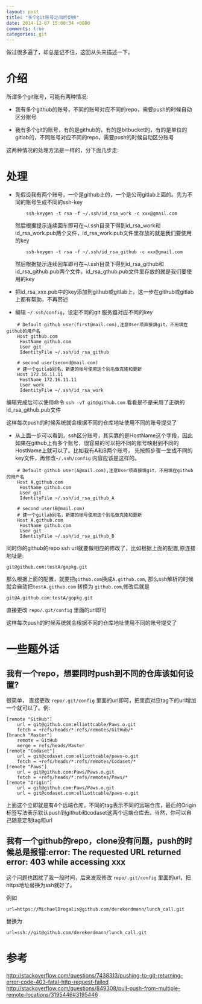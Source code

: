 ```yaml
---
layout: post
title: "多个git账号之间的切换"
date: 2014-12-07 15:00:34 +0800
comments: true
categories: git
---
```


做过很多遍了，却总是记不住，这回从头来描述一下。

介绍
===============================

所谓多个git账号，可能有两种情况:

* 我有多个github的账号，不同的账号对应不同的repo，需要push的时候自动区分账号

* 我有多个git的账号，有的是github的，有的是bitbucket的，有的是单位的gitlab的，不同账号对应不同的repo，需要push的时候自动区分账号

这两种情况的处理方法是一样的，分下面几步走:

处理
===============================

* 先假设我有两个账号，一个是github上的，一个是公司gitlab上面的。先为不同的账号生成不同的ssh-key

    ```
        ssh-keygen -t rsa -f ~/.ssh/id_rsa_work -c xxx@gmail.com
    ```

    然后根据提示连续回车即可在~/.ssh目录下得到id_rsa_work和id_rsa_work.pub两个文件，id_rsa_work.pub文件里存放的就是我们要使用的key

    ```
        ssh-keygen -t rsa -f ~/.ssh/id_rsa_github -c xxx@gmail.com
    ```

    然后根据提示连续回车即可在~/.ssh目录下得到id_rsa_github和id_rsa_github.pub两个文件，id_rsa_gthub.pub文件里存放的就是我们要使用的key

* 把id_rsa_xxx.pub中的key添加到github或gitlab上，这一步在github或gitlab上都有帮助，不再赘述

* 编辑 `~/.ssh/config`，设定不同的git 服务器对应不同的key

```
    # Default github user(first@mail.com),注意User项直接填git，不用填在github的用户名
    Host github.com
     HostName github.com
     User git
     IdentityFile ~/.ssh/id_rsa_github

    # second user(second@mail.com)
    # 建一个gitlab别名，新建的帐号使用这个别名做克隆和更新
    Host 172.16.11.11
     HostName 172.16.11.11
     User work
     IdentityFile ~/.ssh/id_rsa_work
```

编辑完成后可以使用命令 `ssh -vT git@github.com` 看看是不是采用了正确的id_rsa_github.pub文件

这样每次push的时候系统就会根据不同的仓库地址使用不同的账号提交了

* 从上面一步可以看到，ssh区分账号，其实靠的是HostName这个字段，因此如果在github上有多个账号，很容易的可以把不同的账号映射到不同的HostName上就可以了。比如我有A和B两个账号， 先按照步骤一生成不同的key文件，再修改`~/.ssh/config` 内容应该是这样的。

```
    # Default github user(A@mail.com),注意User项直接填git，不用填在github的用户名
    Host A.github.com
     HostName github.com
     User git
     IdentityFile ~/.ssh/id_rsa_github_A

    # second user(B@mail.com)
    # 建一个gitlab别名，新建的帐号使用这个别名做克隆和更新
    Host A.github.com
     HostName github.com
     User git
     IdentityFile ~/.ssh/id_rsa_github_B
```

同时你的github的repo ssh url就要做相应的修改了，比如根据上面的配置,原连接地址是:

    git@github.com:testA/gopkg.git

那么根据上面的配置，就要把`github.com`换成`A.github.com`, 那么ssh解析的时候就会自动把`testA.github.com` 转换为 `github.com`,修改后就是

    git@A.github.com:testA/gopkg.git

直接更改 `repo/.git/config` 里面的url即可

这样每次push的时候系统就会根据不同的仓库地址使用不同的账号提交了


一些题外话
===============================

我有一个repo，想要同时push到不同的仓库该如何设置?
--------------------------------------------------

很简单， 直接更改 `repo/.git/config` 里面的url即可，把里面对应tag下的url增加一个就可以了。例:

```
[remote "GitHub"]
    url = git@github.com:elliottcable/Paws.o.git
    fetch = +refs/heads/*:refs/remotes/GitHub/*
[branch "Master"]
    remote = GitHub
    merge = refs/heads/Master
[remote "Codaset"]
    url = git@codaset.com:elliottcable/paws-o.git
    fetch = +refs/heads/*:refs/remotes/Codaset/*
[remote "Paws"]
    url = git@github.com:Paws/Paws.o.git
    fetch = +refs/heads/*:refs/remotes/Paws/*
[remote "Origin"]
    url = git@github.com:Paws/Paws.o.git
    url = git@codaset.com:elliottcable/paws-o.git
```

上面这个立即就是有4个远端仓库，不同的tag表示不同的远端仓库，最后的Origin标签写法表示默认push到github和codaset这两个远端仓库去。当然，你可以自己随意定制tag和url

我有一个github的repo，clone没有问题，push的时候总是报错:error: The requested URL returned error: 403 while accessing xxx
--------------------------------------------------

这个问题也困扰了我一段时间，后来发现修改 `repo/.git/config` 里面的url，把https地址替换为ssh就好了。

例如

    url=https://MichaelDrogalis@github.com/derekerdmann/lunch_call.git

替换为

    url=ssh://git@github.com/derekerdmann/lunch_call.git

参考
===============================

http://stackoverflow.com/questions/7438313/pushing-to-git-returning-error-code-403-fatal-http-request-failed
http://stackoverflow.com/questions/849308/pull-push-from-multiple-remote-locations/3195446#3195446

